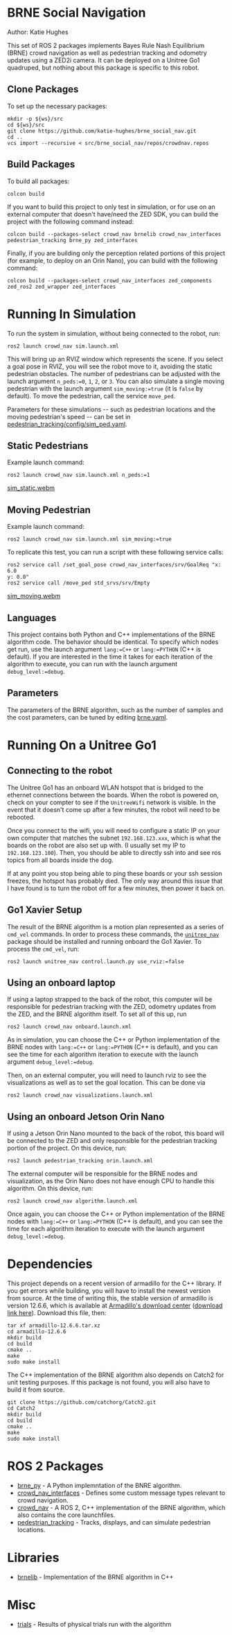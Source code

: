 # BRNE Social Navigation
Author: Katie Hughes

This set of ROS 2 packages implements Bayes Rule Nash Equilibrium (BRNE) crowd navigation as well as pedestrian tracking and odometry updates using a ZED2i camera. It can be deployed on a Unitree Go1 quadruped, but nothing about this package is specific to this robot.

## Clone Packages
To set up the necessary packages:
```
mkdir -p ${ws}/src
cd ${ws}/src
git clone https://github.com/katie-hughes/brne_social_nav.git
cd ..
vcs import --recursive < src/brne_social_nav/repos/crowdnav.repos
```

## Build Packages
To build all packages:
```
colcon build
```
If you want to build this project to only test in simulation, or for use on an external computer that doesn't have/need the ZED SDK, you can build the project with the following command instead:
```
colcon build --packages-select crowd_nav brnelib crowd_nav_interfaces pedestrian_tracking brne_py zed_interfaces
```
Finally, if you are building only the perception related portions of this project (for example, to deploy on an Orin Nano), you can build with the following command:
```
colcon build --packages-select crowd_nav_interfaces zed_components zed_ros2 zed_wrapper zed_interfaces
```
# Running In Simulation

To run the system in simulation, without being connected to the robot, run:
```
ros2 launch crowd_nav sim.launch.xml
```
This will bring up an RVIZ window which represents the scene. If you select a goal pose in RVIZ, you will see the robot move to it, avoiding the static pedestrian obstacles. The number of pedestrians can be adjusted with the launch argument `n_peds:=0`, `1`, `2`, or `3`. You can also simulate a single moving pedestrian with the launch argument `sim_moving:=true` (it is `false` by default). To move the pedestrian, call the service `move_ped`. 

Parameters for these simulations -- such as pedestrian locations and the moving pedestrian's speed -- can be set in [pedestrian_tracking/config/sim_ped.yaml](pedestrian_tracking/config/sim_ped.yaml).

## Static Pedestrians

Example launch command:
```
ros2 launch crowd_nav sim.launch.xml n_peds:=1
```

[sim_static.webm](https://github.com/katie-hughes/brne_social_nav/assets/53623710/f94b9aa0-bca9-4670-a0ae-32c12c8cd684)

## Moving Pedestrian

Example launch command:
```
ros2 launch crowd_nav sim.launch.xml sim_moving:=true
```

To replicate this test, you can run a script with these following service calls:
```
ros2 service call /set_goal_pose crowd_nav_interfaces/srv/GoalReq "x: 6.0
y: 0.0"
ros2 service call /move_ped std_srvs/srv/Empty
```

[sim_moving.webm](https://github.com/katie-hughes/brne_social_nav/assets/53623710/6ab29133-f452-426e-8718-595e5bfbdfc7)

## Languages

This project contains both Python and C++ implementations of the BRNE algorithm code. The behavior should be identical. To specify which nodes get run, use the launch argument `lang:=C++` or `lang:=PYTHON` (C++ is default). If you are interested in the time it takes for each iteration of the algorithm to execute, you can run with the launch argument `debug_level:=debug`.

## Parameters
The parameters of the BRNE algorithm, such as the number of samples and the cost parameters, can be tuned by editing [brne.yaml](crowd_nav/config/brne.yaml).

# Running On a Unitree Go1

## Connecting to the robot
The Unitree Go1 has an onboard WLAN hotspot that is bridged to the ethernet connections between the boards. When the robot is powered on, check on your compter to see if the `UnitreeWifi` network is visible. In the event that it doesn't come up after a few minutes, the robot will need to be rebooted.

Once you connect to the wifi, you will need to configure a static IP on your own computer that matches the subnet `192.168.123.xxx`, which is what the boards on the robot are also set up with. (I usually set my IP to `192.168.123.100`). Then, you should be able to directly ssh into and see ros topics from all boards inside the dog.

If at any point you stop being able to ping these boards or your ssh session freezes, the hotspot has probably died. The only way around this issue that I have found is to turn the robot off for a few minutes, then power it back on. 

## Go1 Xavier Setup
The result of the BRNE algorithm is a motion plan represented as a series of `cmd_vel` commands. In order to process these commands, the [`unitree_nav`](https://github.com/ngmor/unitree_nav) package should be installed and running onboard the Go1 Xavier. To process the `cmd_vel`, run:
```
ros2 launch unitree_nav control.launch.py use_rviz:=false
```

## Using an onboard laptop
If using a laptop strapped to the back of the robot, this computer will be responsible for pedestrian tracking with the ZED, odometry updates from the ZED, and the BRNE algorithm itself. To set all of this up, run 

```
ros2 launch crowd_nav onboard.launch.xml
```
As in simulation, you can choose the C++ or Python implementation of the BRNE nodes with `lang:=C++` or `lang:=PYTHON` (C++ is default), and you can see the time for each algorithm iteration to execute with the launch argument `debug_level:=debug`.

Then, on an external computer, you will need to launch rviz to see the visualizations as well as to set the goal location. This can be done via
```
ros2 launch crowd_nav visualizations.launch.xml
```

## Using an onboard Jetson Orin Nano

If using a Jetson Orin Nano mounted to the back of the robot, this board will be connected to the ZED and only responsible for the pedestrian tracking portion of the project. On this device, run:
```
ros2 launch pedestrian_tracking orin.launch.xml
```

The external computer will be responsible for the BRNE nodes and visualization, as the Orin Nano does not have enough CPU to handle this algorithm. On this device, run:
```
ros2 launch crowd_nav algorithm.launch.xml
```
Once again, you can choose the C++ or Python implementation of the BRNE nodes with `lang:=C++` or `lang:=PYTHON` (C++ is default), and you can see the time for each algorithm iteration to execute with the launch argument `debug_level:=debug`.

# Dependencies

This project depends on a recent version of armadillo for the C++ library. If you get errors while building, you will have to install the newest version from source. At the time of writing this, the stable version of armadillo is version 12.6.6, which is available at [Armadillo's download center](https://arma.sourceforge.net/download.html) ([download link here](https://sourceforge.net/projects/arma/files/armadillo-12.6.6.tar.xz)). Download this file, then:
```
tar xf armadillo-12.6.6.tar.xz
cd armadillo-12.6.6
mkdir build
cd build
cmake ..
make
sudo make install
```

The C++ implementation of the BRNE algorithm also depends on Catch2 for unit testing purposes. If this package is not found, you will also have to build it from source.
```
git clone https://github.com/catchorg/Catch2.git
cd Catch2
mkdir build
cd build
cmake ..
make
sudo make install
```


# ROS 2 Packages
- [brne_py](brne_py) - A Python implemntation of the BNRE algorithm.
- [crowd_nav_interfaces](crowd_nav_interfaces) - Defines some custom message types relevant to crowd navigation.
- [crowd_nav](crowd_nav) - A ROS 2, C++ implementation of the BRNE algorithm, which also contains the core launchfiles.
- [pedestrian_tracking](pedestrian_tracking) - Tracks, displays, and can simulate pedestrian locations.

# Libraries
- [brnelib](brnelib) - Implementation of the BRNE algorithm in C++

# Misc
- [trials](trials) - Results of physical trials run with the algorithm
